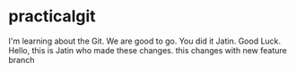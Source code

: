 # practicalgit
I'm learning about the Git. We are good to go. You did it Jatin. Good Luck.
Hello, this is Jatin who made these changes.
this changes with new feature branch
